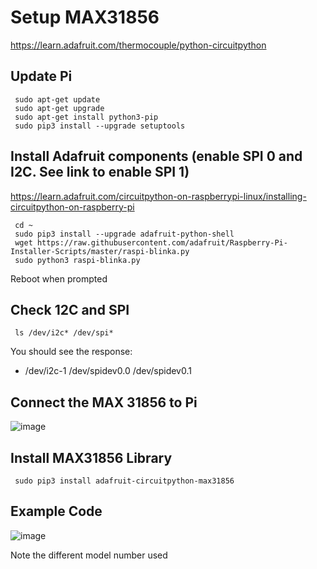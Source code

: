 # Setup MAX31856
https://learn.adafruit.com/thermocouple/python-circuitpython  


## Update Pi
     sudo apt-get update
     sudo apt-get upgrade
     sudo apt-get install python3-pip
     sudo pip3 install --upgrade setuptools

## Install Adafruit components (enable SPI 0 and I2C. See link to enable SPI 1)
https://learn.adafruit.com/circuitpython-on-raspberrypi-linux/installing-circuitpython-on-raspberry-pi  

     cd ~
     sudo pip3 install --upgrade adafruit-python-shell
     wget https://raw.githubusercontent.com/adafruit/Raspberry-Pi-Installer-Scripts/master/raspi-blinka.py
     sudo python3 raspi-blinka.py
     
     
 Reboot when prompted  
     
## Check 12C and SPI
     ls /dev/i2c* /dev/spi*
   
You should see the response:
* /dev/i2c-1 /dev/spidev0.0 /dev/spidev0.1

## Connect the MAX 31856 to Pi

![image](https://user-images.githubusercontent.com/43687571/121639226-13466e80-ca41-11eb-91f3-908dcdfe75c6.png)



## Install MAX31856 Library
     sudo pip3 install adafruit-circuitpython-max31856

## Example Code
![image](https://user-images.githubusercontent.com/43687571/121631190-729d8200-ca33-11eb-91de-f461a88c3bbd.png)

Note the different model number used
